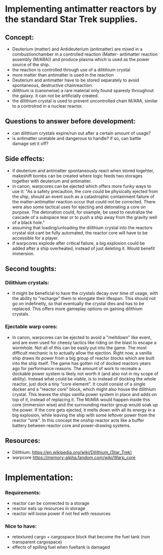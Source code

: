 # Implementing antimatter reactors by the standard Star Trek supplies.
## Concept:
  - Deuterium (matter) and Antideuterium (antimatter) are mixed in a combustionchamber  in a controlled reaction (Matter- antimatter reaction assembly (M/ARA)) and produce plasma which is used as the  power source of the ship.
  - the reaction is controlled through use of a dilitihium crystal
  - more matter than antimatter is used in the reaction
  - Deuterium and antimatter have to be stored separately to avoid spontaneous, destructive chainreaction.
  - dilithium is (canonwise) a rare material only found sparesly throughout the galaxy. it can not be artificially created.
  - the dilithium crystal is used to prevent uncontrolled chain M/ARA, similar to a controlrod in a nuclear reactor. 
  
## Questions to answer before development:
  - can dilithium crystals expire/run out after a certain amount of usage?
  - is antimatter unstable and dangerous to handle? if so, can battle damage set it off?

    
## Side effects:
- if deuterium and antimatter spontaneously react when stored togehter, makeshift bombs can be created where logic feeds two storages together with deuterium and antimatter.
- in canon, warpcores can be ejected which offers more funky ways to use it:
  "As a safety precaution, the core could be physically ejected from the ship, should an event such as a catastrophic containment failure of the matter-antimatter
  reaction occur that could not be corrected. There were also some tactical uses for ejecting and detonating a core on purpose. The detonation could, for example,
  be used to neutralize the cascade of a subspace tear or to push a ship away from the gravity well of a black hole."
- assuming that loading/unloading the dilithium crystal into the reactors crystal slot cant be fully automated, the reactor core will have to be accessible for a     player.
- if warpcores explode after critical failure, a big explosion could be added after a ship overheated, instead of just deleting it. Would benefit immersion.
    
## Second toughts:
### Dilithium crystals:
- It might be beneficial to have the crystals decay over time of usage, with the ability to "recharge" them to elongate their lifespan. 
  This should not go on indefinetly, so that eventually the crystal dies and has to be replaced. This offers more gameplay options on gaining dilithium crystals.
### Ejectable warp cores:
- In canon, warpcores can be ejected to avoid a "meltdown" like event, and are even used for cheesy tactics like riding on the blast to escape a wormhole. Not all of   this can be easily put into the game. The most difficult mechanic is to actually allow the ejection. Right now, a vanilla ship draws its power from a big group of reactor blocks which are built into the ship itself. The game has gotten rid of docked reactors years ago for performance reasons. The amount of work to recreate a dockable power system is likely not worth it (and also not in my scope of ability). Instead what could be viable, is to instead of docking the whole reactor, just dock a tiny "core element". It could consist of a single docker and a "reactor core" block, which might also house the dilithium crystal. This leaves the ships vanilla power system in place and adds on top of it, instead of replacing it. 
The M/ARA would happen inside this core (immersion wise) and the surrounding reactor group would soak up the power. If the core gets ejected, it melts down with all its energy in a big explosion, while leaving the ship with some leftover power from the reactor "sink". In this concept the onship reactor acts like a buffer battery between reactor core and power-drawing systems. 

## Resources:
  - Dilithium:
  https://en.wikipedia.org/wiki/Dilithium_(Star_Trek)
  - warpcore
  https://memory-alpha.fandom.com/wiki/Warp_core
  
# Implementation:
### Requirements: 
- reactor can be connected to a storage
- reactor eats up resources in storage
- reactor will loose power if not fed with resources
### Nice to have:
- retextured cargo + cargospace block that become the fuel tank (non transparent cargospace)
- effects of spilling fuel when fueltank is damaged
  
